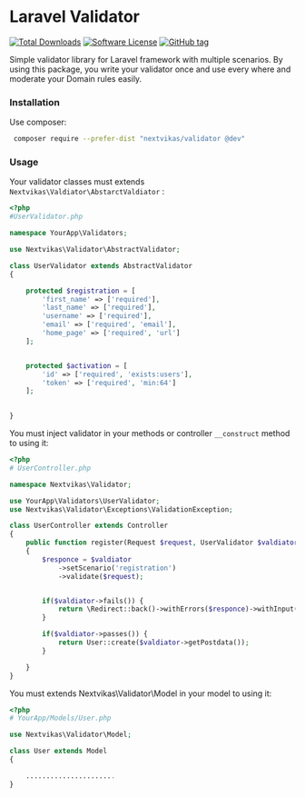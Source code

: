 # Laravel Validator

[![Total Downloads](https://img.shields.io/packagist/dt/nextvikas/validator.svg?logo=github&logoColor=white&style=flat-square)](https://packagist.org/packages/nextvikas/validator)
[![Software License](https://img.shields.io/badge/license-GPL-brightgreen.svg?style=flat-square)](LICENSE.md)
[![GitHub tag](https://img.shields.io/badge/composer-laravel--extension-orange.svg)]()

Simple validator library for Laravel framework with multiple scenarios. By using this package, you write your validator once
and use every where and moderate your Domain rules easily.

### Installation
Use composer:
```bash
 composer require --prefer-dist "nextvikas/validator @dev"
```

### Usage
Your validator classes must extends `Nextvikas\Valdiator\AbstarctValdiator` :
```php
<?php
#UserValidator.php

namespace YourApp\Validators;

use Nextvikas\Validator\AbstractValidator;

class UserValidator extends AbstractValidator
{

    protected $registration = [
        'first_name' => ['required'],
        'last_name' => ['required'],
        'username' => ['required'],
        'email' => ['required', 'email'],
        'home_page' => ['required', 'url']
    ];


    protected $activation = [
        'id' => ['required', 'exists:users'],
        'token' => ['required', 'min:64']
    ];

    
}
```

You must inject validator in your methods or controller `__construct` method to using it:

```php
<?php
# UserController.php

namespace Nextvikas\Validator;

use YourApp\Validators\UserValidator;
use Nextvikas\Validator\Exceptions\ValidationException;

class UserController extends Controller
{
    public function register(Request $request, UserValidator $valdiator)
    {
        $responce = $valdiator
            ->setScenario('registration')
            ->validate($request);


        if($valdiator->fails()) {
            return \Redirect::back()->withErrors($responce)->withInput();
        }

        if($valdiator->passes()) {
            return User::create($valdiator->getPostdata());
        }

    }
}
```

You must extends Nextvikas\Validator\Model in your model to using it:

```php
<?php
# YourApp/Models/User.php

use Nextvikas\Validator\Model;

class User extends Model
{

	......................
}
```
